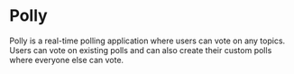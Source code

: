 # Polly
Polly is a real-time polling application where users can vote on any topics. Users can vote on existing polls and can also create their custom polls where everyone else can vote.
